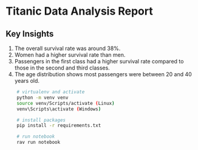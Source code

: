 # Titanic Data Analysis Report

## Key Insights
1. The overall survival rate was around 38%.
2. Women had a higher survival rate than men.
3. Passengers in the first class had a higher survival rate compared to those in the second and third classes.
4. The age distribution shows most passengers were between 20 and 40 years old.

```bash
    # virtualenv and activate
    python -m venv venv
    source venv/Scripts/activate (Linux)
    venv\Scripts\activate (Windows)

    # install packages
    pip install -r requirements.txt

    # run notebook
    rav run notebook
```
